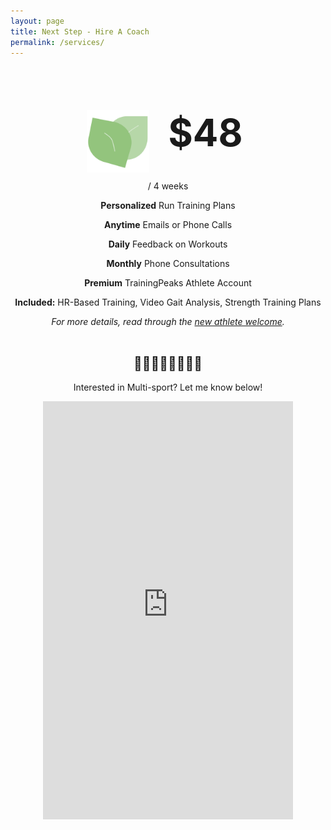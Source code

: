 ```yaml
---
layout: page
title: Next Step - Hire A Coach
permalink: /services/
---
```


<div style="text-align: center;" markdown="1">
<div style="width: 300px; margin: auto;">
<img src="/assets/logo.png" style="display: inline; float: left; height: 100px; margin-left: 20px;;" />
<h1 style="font-size: 60px;">$48</h1><p> / 4 weeks</p>
</div>

**Personalized** Run Training Plans

**Anytime** Emails or Phone Calls

**Daily** Feedback on Workouts

**Monthly** Phone Consultations

**Premium** TrainingPeaks Athlete Account

**Included:** HR-Based Training, Video Gait Analysis, Strength Training Plans

_For more details, read through the [new athlete welcome](/welcome)._
<br>
<br>

## 🏊‍♀️🚴🏽‍♂️🏃🏻‍♀️

Interested in Multi-sport? Let me know below!

<iframe src="https://docs.google.com/forms/d/e/1FAIpQLSc3eyuVPabr2MAjB1UgpjSnXOVQJxqNian7YsCjsaHBVhPApw/viewform?embedded=true" width="400" height="669" frameborder="0" marginheight="0" marginwidth="0">Loading…</iframe>
</div>

[jekyll-organization]: https://github.com/jekyll
